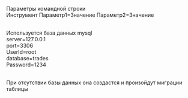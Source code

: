 Параметры командной строки<br>
Инструмент Параметр1=Значение Параметр2=Значение<br><br>

Используется база данных mysql<br>
server=127.0.0.1<br>
port=3306<br>
UserId=root<br>
database=trades<br>
Password=1234<br><br>

При отсутствии базы данных она создастся и произойдут миграции таблицы